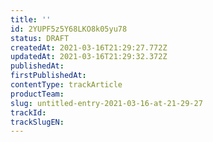 ```yaml
---
title: ''
id: 2YUPF5z5Y68LKO8k05yu78
status: DRAFT
createdAt: 2021-03-16T21:29:27.772Z
updatedAt: 2021-03-16T21:29:32.372Z
publishedAt: 
firstPublishedAt: 
contentType: trackArticle
productTeam: 
slug: untitled-entry-2021-03-16-at-21-29-27
trackId: 
trackSlugEN: 
---
```



